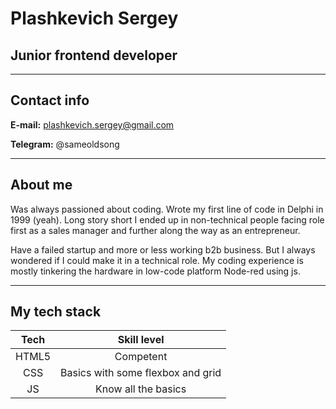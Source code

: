 # Plashkevich Sergey
## Junior frontend developer
***
## Contact info
**E-mail:** plashkevich.sergey@gmail.com


**Telegram:** @sameoldsong
***
## About me
Was always passioned about coding. Wrote my first line of code in Delphi in 1999 (yeah). Long story short I ended up in non-technical people facing role first as a sales manager and further along the way as an entrepreneur.

Have a failed startup and more or less working b2b business. But I always wondered if I could make it in a technical role. My coding experience is mostly tinkering the hardware in low-code platform Node-red using js. 
***
## My tech stack
|    Tech     | Skill level |
|:-----------:|:------------------------------------:|
|HTML5      |   Competent |
|CSS        |   Basics with some flexbox and grid |
|JS         |   Know all the basics |
